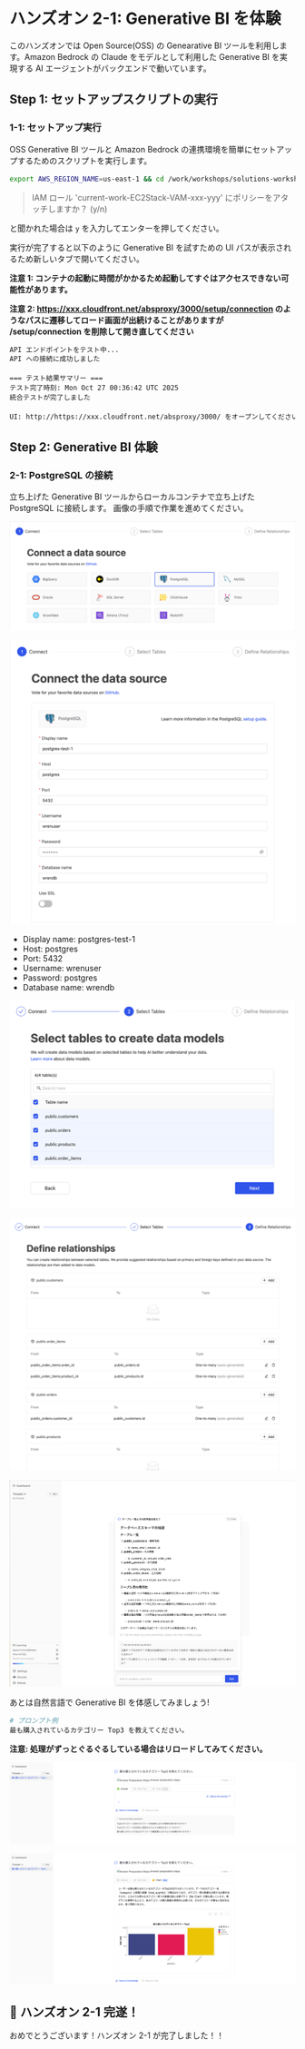 # ハンズオン 2-1: Generative BI を体験

このハンズオンでは Open Source(OSS) の Genearative BI ツールを利用します。Amazon Bedrock の Claude をモデルとして利用した Generative BI を実現する AI エージェントがバックエンドで動いています。

## Step 1: セットアップスクリプトの実行

### 1-1: セットアップ実行

OSS Generative BI ツールと Amazon Bedrock の連携環境を簡単にセットアップするためのスクリプトを実行します。

```bash
export AWS_REGION_NAME=us-east-1 && cd /work/workshops/solutions-workshop/genbi && scripts/setenv.sh && ./scripts/setup-bedrock-permissions.sh && scripts/deploy.sh
```

> IAM ロール 'current-work-EC2Stack-VAM-xxx-yyy' にポリシーをアタッチしますか？ (y/n)

と聞かれた場合は `y` を入力してエンターを押してください。

実行が完了すると以下のように Generative BI を試すための UI パスが表示されるため新しいタブで開いてください。

**注意 1: コンテナの起動に時間がかかるため起動してすぐはアクセスできない可能性があります。**

**注意 2: https://xxx.cloudfront.net/absproxy/3000/setup/connection のようなパスに遷移してロード画面が出続けることがありますが /setup/connection を削除して開き直してください**

```bash
API エンドポイントをテスト中...
API への接続に成功しました

=== テスト結果サマリー ===
テスト完了時刻: Mon Oct 27 00:36:42 UTC 2025
統合テストが完了しました

UI: http://https://xxx.cloudfront.net/absproxy/3000/ をオープンしてください。
```

## Step 2: Generative BI 体験

### 2-1: PostgreSQL の接続

立ち上げた Generative BI ツールからローカルコンテナで立ち上げた PostgreSQL に接続します。
画像の手順で作業を進めてください。

![](./genbi/images/fig01.png)

![](./genbi/images/fig02.png)

- Display name: postgres-test-1
- Host: postgres
- Port: 5432
- Username: wrenuser
- Password: postgres
- Database name: wrendb

![](./genbi/images/fig03.png)

![](./genbi/images/fig04.png)

![](./genbi/images/fig05.png)

あとは自然言語で Generative BI を体感してみましょう!

```bash
# プロンプト例
最も購入されているカテゴリー Top3 を教えてください。
```

**注意: 処理がずっとぐるぐるしている場合はリロードしてみてください。**

![](./genbi/images/genbi-process.png)

![](./genbi/images/genbi-graph.png)


## 🎉 ハンズオン 2-1 完遂！

おめでとうございます！ハンズオン 2-1 が完了しました！！